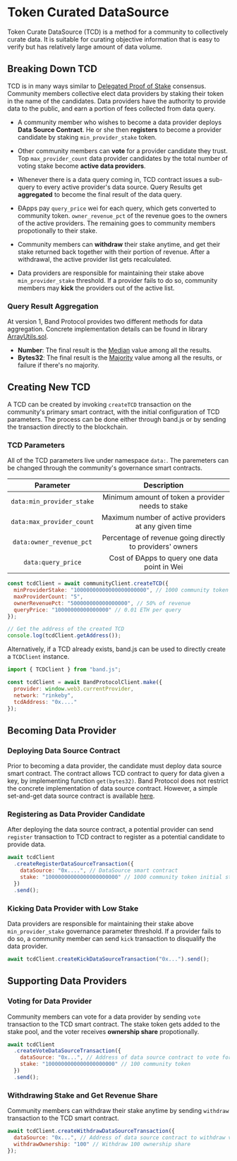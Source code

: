 # Token Curated DataSource

Token Curate DataSource (TCD) is a method for a community to collectively curate data. It is suitable for curating objective information that is easy to verify but has relatively large amount of data volume.

## Breaking Down TCD

TCD is in many ways similar to [Delegated Proof of Stake](https://en.bitcoinwiki.org/wiki/DPoS) consensus. Community members collective elect data providers by staking their token in the name of the candidates. Data providers have the authority to provide data to the public, and earn a portion of fees collected from data query.

- A community member who wishes to become a data provider deploys **Data Source Contract**. He or she then **registers** to become a provider candidate by staking `min_provider_stake` token.

- Other community members can **vote** for a provider candidate they trust. Top `max_provider_count` data provider candidates by the total number of voting stake become **active data providers**.

- Whenever there is a data query coming in, TCD contract issues a sub-query to every active provider's data source. Query Results get **aggregated** to become the final result of the data query.

- ÐApps pay `query_price` wei for each query, which gets converted to community token. `owner_revenue_pct` of the revenue goes to the owners of the active providers. The remaining goes to community members propotionally to their stake.

- Community members can **withdraw** their stake anytime, and get their stake returned back together with their portion of revenue. After a withdrawal, the active provider list gets recalculated.

- Data providers are responsible for maintaining their stake above `min_provider_stake` threshold. If a provider fails to do so, community members may **kick** the providers out of the active list.

<!-- In TCD curation, community members stake their token to select the data providers that are responsible for acting as the data source for the whole community. Each provider must stake at least `min_provider_stake` token to be considered as a candidate. Among the candidates, the top `max_provider_count` providers by total number of stake become active providers. Whenever there is a query request. TCD smart contract _aggregates_ the results from all of the active providers, and computes the final result. -->

### Query Result Aggregation

At version 1, Band Protocol provides two different methods for data aggregation. Concrete implementation details can be found in library [ArrayUtils.sol](https://github.com/bandprotocol/contracts/blob/master/contracts/utils/ArrayUtils.sol).

- **Number**: The final result is the [Median](https://en.wikipedia.org/wiki/Median) value among all the results.
- **Bytes32**: The final result is the [Majority](https://en.wikipedia.org/wiki/Majority) value among all the results, or failure if there's no majority.

## Creating New TCD

A TCD can be created by invoking `createTCD` transaction on the community's primary smart contract, with the initial configuration of TCD parameters. The process can be done either through band.js or by sending the transaction directly to the blockchain.

### TCD Parameters

All of the TCD parameters live under namespace `data:`. The paremeters can be changed through the community's governance smart contracts.

|         Parameter         |                        Description                        |
| :-----------------------: | :-------------------------------------------------------: |
| `data:min_provider_stake` |     Minimum amount of token a provider needs to stake     |
| `data:max_provider_count` |   Maximum number of active providers at any given time    |
| `data:owner_revenue_pct`  | Percentage of revenue going directly to providers' owners |
|    `data:query_price`     |       Cost of ÐApps to query one data point in Wei        |

```javascript
const tcdClient = await communityClient.createTCD({
  minProviderStake: "10000000000000000000000", // 1000 community token
  maxProviderCount: "5",
  ownerRevenuePct: "500000000000000000", // 50% of revenue
  queryPrice: "10000000000000000" // 0.01 ETH per query
});

// Get the address of the created TCD
console.log(tcdClient.getAddress());
```

Alternatively, if a TCD already exists, band.js can be used to directly create a `TCDClient` instance.

```javascript
import { TCDClient } from "band.js";

const tcdClient = await BandProtocolClient.make({
  provider: window.web3.currentProvider,
  network: "rinkeby",
  tcdAddress: "0x...."
});
```

## Becoming Data Provider

### Deploying Data Source Contract

Prior to becoming a data provider, the candidate must deploy data source smart contract. The contract allows TCD contract to query for data given a key, by implementing function `get(bytes32)`. Band Protocol does not restrict the concrete implementation of data source contract. However, a simple set-and-get data source contract is available [here](https://github.com/bandprotocol/contracts/blob/master/contracts/data/TrustedDataSource.sol).

### Registering as Data Provider Candidate

After deploying the data source contract, a potential provider can send `register` transaction to TCD contract to register as a potential candidate to provide data.

```javascript
await tcdClient
  .createRegisterDataSourceTransaction({
    dataSource: "0x....", // DataSource smart contract
    stake: "10000000000000000000000" // 1000 community token initial stake
  })
  .send();
```

### Kicking Data Provider with Low Stake

Data providers are responsible for maintaining their stake above `min_provider_stake` governance parameter threshold. If a provider fails to do so, a community member can send `kick` transaction to disqualify the data provider.

```javascript
await tcdClient.createKickDataSourceTransaction("0x...").send();
```

## Supporting Data Providers

### Voting for Data Provider

Community members can vote for a data provider by sending `vote` transaction to the TCD smart contract. The stake token gets added to the stake pool, and the voter receives **ownership share** propotionally.

```javascript
await tcdClient
  .createVoteDataSourceTransaction({
    dataSource: "0x...", // Address of data source contract to vote for
    stake: "1000000000000000000000" // 100 community token
  })
  .send();
```

### Withdrawing Stake and Get Revenue Share

Community members can withdraw their stake anytime by sending `withdraw` transaction to the TCD smart contract.

```javascript
await tcdClient.createWithdrawDataSourceTransaction({
  dataSource: "0x...", // Address of data source contract to withdraw vote
  withdrawOwnership: "100" // Withdraw 100 ownership share
});
```
